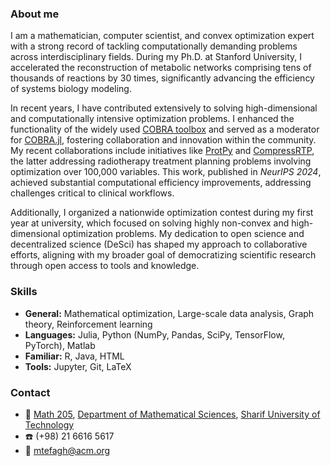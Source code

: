 ### About me
I am a mathematician, computer scientist, and convex optimization expert with a strong record of tackling computationally demanding problems across interdisciplinary fields. During my Ph.D. at Stanford University, I accelerated the reconstruction of metabolic networks comprising tens of thousands of reactions by 30 times, significantly advancing the efficiency of systems biology modeling.

In recent years, I have contributed extensively to solving high-dimensional and computationally intensive optimization problems. I enhanced the functionality of the widely used [COBRA toolbox](https://opencobra.github.io/) and served as a moderator for [COBRA.jl](https://github.com/opencobra/COBRA.jl), fostering collaboration and innovation within the community. My recent collaborations include initiatives like [ProtPy](https://aapm.confex.com/aapm/2023am/meetingapp.cgi/Paper/4208) and [CompressRTP](https://portpy-project.github.io/CompressRTP/), the latter addressing radiotherapy treatment planning problems involving optimization over 100,000 variables. This work, published in *NeurIPS 2024*, achieved substantial computational efficiency improvements, addressing challenges critical to clinical workflows.

Additionally, I organized a nationwide optimization contest during my first year at university, which focused on solving highly non-convex and high-dimensional optimization problems. My dedication to open science and decentralized science (DeSci) has shaped my approach to collaborative efforts, aligning with my broader goal of democratizing scientific research through open access to tools and knowledge.

### Skills
- **General:** Mathematical optimization, Large-scale data analysis, Graph theory, Reinforcement learning
- **Languages:** Julia, Python (NumPy, Pandas, SciPy, TensorFlow, PyTorch), Matlab
- **Familiar:** R, Java, HTML
- **Tools:** Jupyter, Git, LaTeX

### Contact
- :office: [Math 205](https://goo.gl/maps/yihSW6s2ZYRQ73Vu9), [Department of Mathematical Sciences](http://math.sharif.edu/), [Sharif University of Technology](http://www.sharif.edu/)
- :phone: (+98) 21 6616 5617
- :e-mail: [mtefagh@acm.org](mailto:mtefagh@acm.org)
